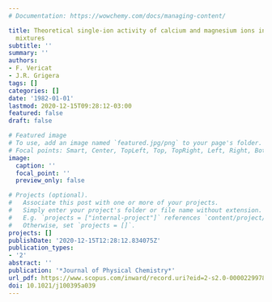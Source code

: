 ```yaml
---
# Documentation: https://wowchemy.com/docs/managing-content/

title: Theoretical single-ion activity of calcium and magnesium ions in aqueous electrolyte
  mixtures
subtitle: ''
summary: ''
authors:
- F. Vericat
- J.R. Grigera
tags: []
categories: []
date: '1982-01-01'
lastmod: 2020-12-15T09:28:12-03:00
featured: false
draft: false

# Featured image
# To use, add an image named `featured.jpg/png` to your page's folder.
# Focal points: Smart, Center, TopLeft, Top, TopRight, Left, Right, BottomLeft, Bottom, BottomRight.
image:
  caption: ''
  focal_point: ''
  preview_only: false

# Projects (optional).
#   Associate this post with one or more of your projects.
#   Simply enter your project's folder or file name without extension.
#   E.g. `projects = ["internal-project"]` references `content/project/deep-learning/index.md`.
#   Otherwise, set `projects = []`.
projects: []
publishDate: '2020-12-15T12:28:12.834075Z'
publication_types:
- '2'
abstract: ''
publication: '*Journal of Physical Chemistry*'
url_pdf: https://www.scopus.com/inward/record.uri?eid=2-s2.0-0000229978&doi=10.1021%2fj100395a039&partnerID=40&md5=716ddd2fb315e06d9fb5be780bac7419
doi: 10.1021/j100395a039
---
```

